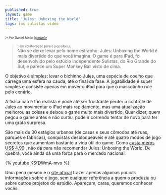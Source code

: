 ```yaml
---
published: true
layout: game
title: 'Jules: Unboxing the World'
tags: ios sulistas video
---
```

<font size="2">> <span style="font-size: x-small;">Por Daniel Mello (</span><a href="http://twitter.com/#!/own1e" target="_blank"><span style="font-size: x-small;">@own1e</span></a>
> <span style="font-size: x-small;">) em c</span><span style="font-size: x-small;">olabora&#231;&#227;o para o jogosdaqui.</span></font>
> <span style="font-size: x-small;"><br /></span>
N&#227;o se deixe levar pelo nome estranho: Jules: Unboxing the World &#233; mais divertido do que voc&#234; imagina. O game &#233; para iPad, foi desenvolvido pelo est&#250;dio independente Sulistas, do Rio Grande do Sul, e parece um Super Monkey Ball visto de cima.
 
O objetivo &#233; simples: levar o bichinho Jules, uma esp&#233;cie de coelho que carrega uma esfera na cauda, at&#233; o final da fase. A jogabilidade &#233; super simples e consiste apenas em mover o iPad para que o mascotinho role pelo cen&#225;rio. 

 
A f&#237;sica n&#227;o &#233; t&#227;o realista e pode at&#233; ser frustrante perder o controle de Jules ao movimentar o iPad mais rapidamente, mas uma atualiza&#231;&#227;o melhorou as coisas e deixou o game muito mais divertido. Quer dizer, quem pegou o game antes e n&#227;o curtiu, pode ir correndo tentar de novo para ter uma grata surpresa.
 

 
S&#227;o mais de 30 est&#225;gios urbanos (de casas e seus c&#244;modos at&#233; ruas, parques e f&#225;bricas), conquistas desbloque&#225;veis e at&#233; quatro modos de jogo secretos que aumentam bastante a vida &#250;til do game. Como <a href="http://itunes.apple.com/us/app/jules-unboxing-the-world/id385760703?mt=8" target="_blank">custa meros US$ 4,99</a>
, n&#227;o d&#225; para n&#227;o recomendar Jules: Unboxing the World. De quebra, voc&#234; ainda d&#225; uma for&#231;a para o mercado nacional.
 
{% youtube KSfDWmA-mvo %}
 
Uma pena mesmo &#233; o <a href="http://www.julesunboxingtheworld.com/" target="_blank">site oficial</a>
 trazer apenas algumas poucas informa&#231;&#245;es sobre o jogo, sem qualquer refer&#234;ncia a quem o produziu ou sobre outros projetos do est&#250;dio. Apare&#231;am, caras, queremos conhecer voc&#234;s.
 
